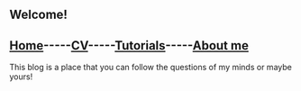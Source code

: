 ## Welcome!
## [Home]()-----[CV](cv)-----[Tutorials]()-----[About me]()
This blog is a place that you can follow the questions of my minds or maybe yours!
